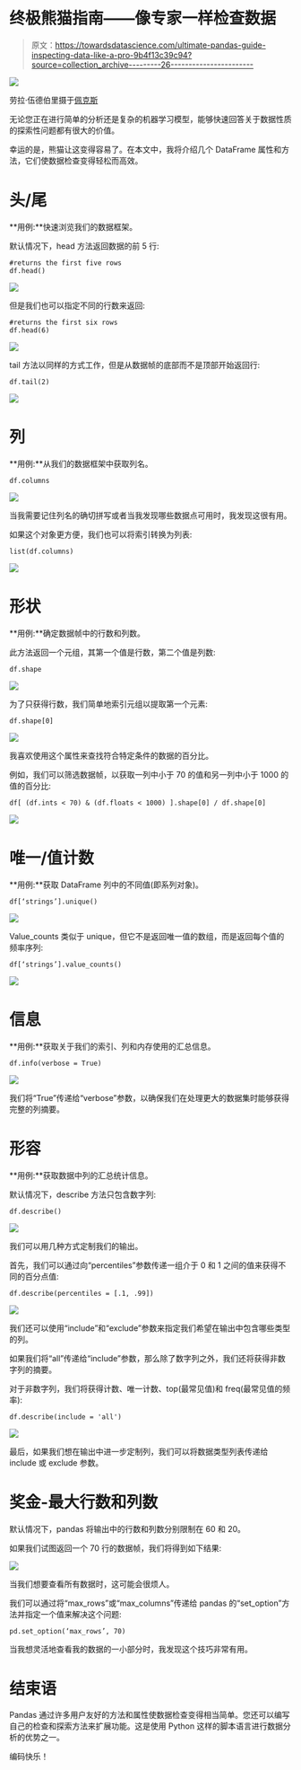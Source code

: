 # 终极熊猫指南——像专家一样检查数据

> 原文：<https://towardsdatascience.com/ultimate-pandas-guide-inspecting-data-like-a-pro-9b4f13c39c94?source=collection_archive---------26----------------------->

![](img/4939e32cf1b9eeb6c6c667c05b0305ff.png)

劳拉·伍德伯里摄于[佩克斯](https://www.pexels.com/photo/panda-bear-on-green-grass-3608263/?utm_content=attributionCopyText&utm_medium=referral&utm_source=pexels)

无论您正在进行简单的分析还是复杂的机器学习模型，能够快速回答关于数据性质的探索性问题都有很大的价值。

幸运的是，熊猫让这变得容易了。在本文中，我将介绍几个 DataFrame 属性和方法，它们使数据检查变得轻松而高效。

# 头/尾

**用例:**快速浏览我们的数据框架。

默认情况下，head 方法返回数据的前 5 行:

```
#returns the first five rows
df.head()
```

![](img/5afd2b9722853f646bddaa5b39b4c115.png)

但是我们也可以指定不同的行数来返回:

```
#returns the first six rows 
df.head(6)
```

![](img/7475b5d880a2663eba81f977b44510ce.png)

tail 方法以同样的方式工作，但是从数据帧的底部而不是顶部开始返回行:

```
df.tail(2)
```

![](img/50f7fa31363cb13499bb40ad8c28dfab.png)

# 列

**用例:**从我们的数据框架中获取列名。

```
df.columns
```

![](img/d581fdd86a00db81392cf184119df799.png)

当我需要记住列名的确切拼写或者当我发现哪些数据点可用时，我发现这很有用。

如果这个对象更方便，我们也可以将索引转换为列表:

```
list(df.columns)
```

![](img/4353df7f1bff97d852566ece30801786.png)

# 形状

**用例:**确定数据帧中的行数和列数。

此方法返回一个元组，其第一个值是行数，第二个值是列数:

```
df.shape
```

![](img/efa45a6281e3d93185eea45603daed64.png)

为了只获得行数，我们简单地索引元组以提取第一个元素:

```
df.shape[0]
```

![](img/9368c9e1aba5d19061f3360670a94e26.png)

我喜欢使用这个属性来查找符合特定条件的数据的百分比。

例如，我们可以筛选数据帧，以获取一列中小于 70 的值和另一列中小于 1000 的值的百分比:

```
df[ (df.ints < 70) & (df.floats < 1000) ].shape[0] / df.shape[0]
```

![](img/b2c7f809d7b3368871c0424328f58ac3.png)

# 唯一/值计数

**用例:**获取 DataFrame 列中的不同值(即系列对象)。

```
df[‘strings’].unique()
```

![](img/fdb7b7d74f762632522c134c9347825b.png)

Value_counts 类似于 unique，但它不是返回唯一值的数组，而是返回每个值的频率序列:

```
df[‘strings’].value_counts()
```

![](img/d23b7d0cdc8c8d22bc61629eeab724ef.png)

# 信息

**用例:**获取关于我们的索引、列和内存使用的汇总信息。

```
df.info(verbose = True)
```

![](img/9a364df3f785fd235a94cc5aed9625f2.png)

我们将“True”传递给“verbose”参数，以确保我们在处理更大的数据集时能够获得完整的列摘要。

# 形容

**用例:**获取数据中列的汇总统计信息。

默认情况下，describe 方法只包含数字列:

```
df.describe()
```

![](img/f95847b07f8dca2b5530c62deaff76bd.png)

我们可以用几种方式定制我们的输出。

首先，我们可以通过向“percentiles”参数传递一组介于 0 和 1 之间的值来获得不同的百分点值:

```
df.describe(percentiles = [.1, .99])
```

![](img/faf64babd24ddb3c7e18c1e7be4ff984.png)

我们还可以使用“include”和“exclude”参数来指定我们希望在输出中包含哪些类型的列。

如果我们将“all”传递给“include”参数，那么除了数字列之外，我们还将获得非数字列的摘要。

对于非数字列，我们将获得计数、唯一计数、top(最常见值)和 freq(最常见值的频率):

```
df.describe(include = 'all')
```

![](img/1bed9056740ecddd4632f3e93341e59b.png)

最后，如果我们想在输出中进一步定制列，我们可以将数据类型列表传递给 include 或 exclude 参数。

# 奖金-最大行数和列数

默认情况下，pandas 将输出中的行数和列数分别限制在 60 和 20。

如果我们试图返回一个 70 行的数据帧，我们将得到如下结果:

![](img/30af78eedf1cffb0e8500f132b621f6b.png)

当我们想要查看所有数据时，这可能会很烦人。

我们可以通过将“max_rows”或“max_columns”传递给 pandas 的“set_option”方法并指定一个值来解决这个问题:

```
pd.set_option(‘max_rows’, 70)
```

当我想灵活地查看我的数据的一小部分时，我发现这个技巧非常有用。

# 结束语

Pandas 通过许多用户友好的方法和属性使数据检查变得相当简单。您还可以编写自己的检查和探索方法来扩展功能。这是使用 Python 这样的脚本语言进行数据分析的优势之一。

编码快乐！